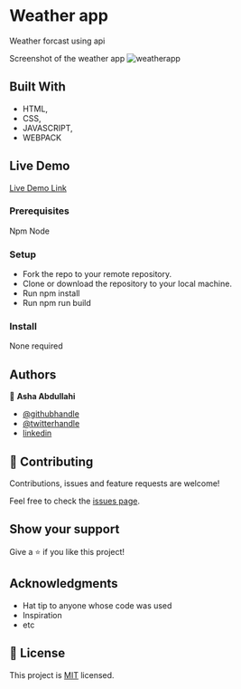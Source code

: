 # Weather app

Weather forcast using api

Screenshot of the weather app
![weatherapp](https://user-images.githubusercontent.com/25789605/99096880-e5529600-25e7-11eb-8e43-114603dcc165.png)

## Built With

- HTML,
- CSS,
- JAVASCRIPT,
- WEBPACK

## Live Demo

[Live Demo Link](https://ashah15.github.io/weatherapp/)

### Prerequisites
Npm
Node

### Setup
- Fork the repo to your remote repository.
- Clone or download the repository to your local machine.
- Run npm install
- Run npm run build

### Install
None required

## Authors

👤 **Asha Abdullahi**

-  [@githubhandle](https://github.com/Ashah15)
-  [@twitterhandle](https://twitter.com/AshaAbdullahi13)
-  [linkedin](https://www.linkedin.com/in/ashaabdullahi/)

## 🤝 Contributing

Contributions, issues and feature requests are welcome!

Feel free to check the [issues page](issues/).

## Show your support

Give a ⭐️ if you like this project!

## Acknowledgments

- Hat tip to anyone whose code was used
- Inspiration
- etc

## 📝 License

This project is [MIT](lic.url) licensed.
